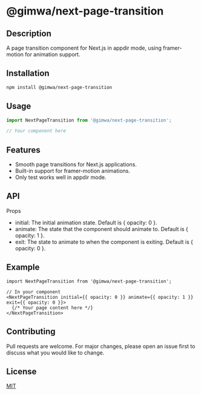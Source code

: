# @gimwa/next-page-transition

## Description

A page transition component for Next.js in appdir mode, using framer-motion for animation support.

## Installation

```bash
npm install @gimwa/next-page-transition
```

## Usage

```javascript
import NextPageTransition from '@gimwa/next-page-transition';

// Your component here
```

## Features

- Smooth page transitions for Next.js applications.
- Built-in support for framer-motion animations.
- Only test works well in appdir mode.

## API

Props
- initial: The initial animation state. Default is { opacity: 0 }.
- animate: The state that the component should animate to. Default is { opacity: 1 }.
- exit: The state to animate to when the component is exiting. Default is { opacity: 0 }.


## Example

```tsx
import NextPageTransition from '@gimwa/next-page-transition';

// In your component
<NextPageTransition initial={{ opacity: 0 }} animate={{ opacity: 1 }} exit={{ opacity: 0 }}>
  {/* Your page content here */}
</NextPageTransition>
```

## Contributing

Pull requests are welcome. For major changes, please open an issue first to discuss what you would like to change.

## License

[MIT](https://choosealicense.com/licenses/mit/)
